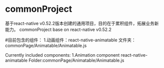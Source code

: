# commonProject
基于react-native v0.52.2版本创建的通用项目，目的在于累积组件，拓展业务新能力。
commonProject base on react-native v0.52.2

#目前包含的组件：
1.动画组件：react-native-animatable 文件夹：commonPage/Animatable/Animatable.js

Currently included components:
1.Animation component react-native-animatable Folder:commonPage/Animatable/Animatable.js
